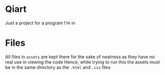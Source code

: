 # Qiart
Just a project for a program I'm in

# Files
All files in `assets` are kept there for the sake of neatness as they have no real use in viewing the code
Hence, while trying to run this the assets must be in the same directory as the `.html` and `.css` files
